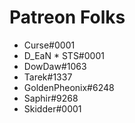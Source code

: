 <!-- TITLE: The Discord Wiki Supporters -->
<!-- SUBTITLE: This page is completely and utterly dedicated to the lovely people who help us pay for our hosting! Honestly, without your help, this project would be an absolute monster to take on alone, so thank you! -->

# Patreon Folks

* Curse#0001
* D_EaN * STS#0001
* DowDaw#1063
* Tarek#1337
* GoldenPheonix#6248
* Saphir#9268
* Skidder#0001